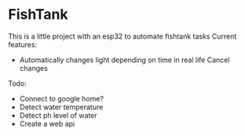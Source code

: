# FishTank
This is a little project with an esp32 to automate fishtank tasks
Current features:
- Automatically changes light depending on time in real life
Cancel changes


Todo:
- Connect to google home?
- Detect water temperature
- Detect ph level of water
- Create a web api
